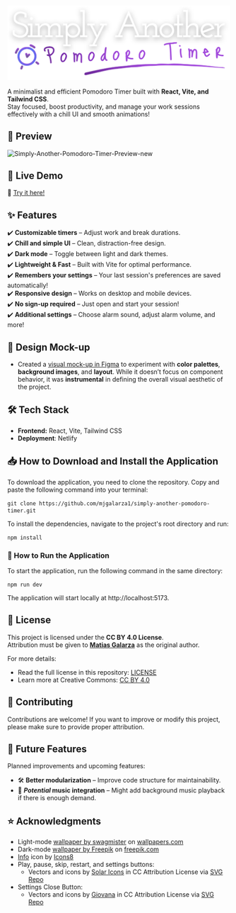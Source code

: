 <p align="center">
  <img src="src/assets/imgs/simply-another-pomodoro-timer-logo.svg" alt="Simply Another Pomodoro Timer Logo">
</p>

A minimalist and efficient Pomodoro Timer built with **React, Vite, and Tailwind CSS**.  
Stay focused, boost productivity, and manage your work sessions effectively with a chill UI and smooth animations!

## 📸 Preview
<img src="public/Simply-Another-Pomodoro-Timer-Preview-new.gif" alt="Simply-Another-Pomodoro-Timer-Preview-new" border="0">

## 🚀 Live Demo
🔗 [Try it here!](https://simplyanotherpomodorotimer.netlify.app)

## ✨ Features
✔️ **Customizable timers** – Adjust work and break durations.  
✔️ **Chill and simple UI** – Clean, distraction-free design.  
✔️ **Dark mode** – Toggle between light and dark themes.  
✔️ **Lightweight & Fast** – Built with Vite for optimal performance.  
✔️ **Remembers your settings** – Your last session's preferences are saved automatically!  
✔️ **Responsive design** – Works on desktop and mobile devices.  
✔️ **No sign-up required** – Just open and start your session!  
✔️ **Additional settings** – Choose alarm sound, adjust alarm volume, and more!

## 🎨 Design Mock-up
- Created a [visual mock-up in Figma](https://www.figma.com/design/EYVeSmRDg4Uk5BdWecdPKL/Simply-Another-Pomodoro-Timer?node-id=1-2&t=LFMUzlLgbap1HG73-1) to experiment with **color palettes**, **background images**, and **layout**. While it doesn’t focus on component behavior, it was **instrumental** in defining the overall visual aesthetic of the project.

## 🛠️ Tech Stack
- **Frontend:** React, Vite, Tailwind CSS  
- **Deployment**: Netlify

## 📥 How to Download and Install the Application
To download the application, you need to clone the repository. Copy and paste the following command into your terminal:  
```
git clone https://github.com/mjgalarza1/simply-another-pomodoro-timer.git
```
To install the dependencies, navigate to the project's root directory and run:
```
npm install
```
### 🚀 How to Run the Application
To start the application, run the following command in the same directory:
```
npm run dev
```
The application will start locally at http://localhost:5173.

## 📜 License
This project is licensed under the **CC BY 4.0 License**.  
Attribution must be given to **[Matias Galarza](https://github.com/mjgalarza1)** as the original author.

For more details:
- Read the full license in this repository: [LICENSE](https://github.com/mjgalarza1/simply-another-pomodoro-timer/blob/main/LICENSE)
- Learn more at Creative Commons: [CC BY 4.0](https://creativecommons.org/licenses/by/4.0/)

## 🙌 Contributing
Contributions are welcome! If you want to improve or modify this project, please make sure to provide proper attribution.

## 🔮 Future Features
Planned improvements and upcoming features:

- 🛠️ **Better modularization** – Improve code structure for maintainability.
- 🎵 ***Potential* music integration** – Might add background music playback if there is enough demand.

## ⭐ Acknowledgments  
- Light-mode [wallpaper by swagmister](https://wallpapers.com/wallpapers/pastel-watercolor-q4u3pgnrn42zo6zb.html) on [wallpapers.com](https://www.wallpapers.com)
- Dark-mode [wallpaper by Freepik](https://www.freepik.com/free-vector/night-starry-sky-background_3799982.htm#fromView=image_search_similar&page=2&position=22&uuid=416ddf40-0346-408d-8f83-fbc8aa356b3a) on [freepik.com](https://www.freepik.com)
- [Info](https://icons8.com/icon/lr0VUxUGGB6L/info) icon by [Icons8](https://icons8.com)
- Play, pause, skip, restart, and settings buttons:
  - Vectors and icons by [Solar Icons](https://www.figma.com/community/file/1166831539721848736) in CC Attribution License via [SVG Repo](https://www.svgrepo.com)
- Settings Close Button:
  - Vectors and icons by [Giovana](https://www.figma.com/@d12da0b9_b193_4) in CC Attribution License via [SVG Repo](https://www.svgrepo.com)

